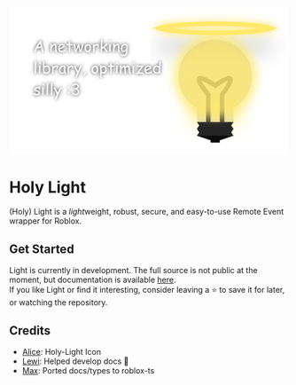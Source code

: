 #

<div align="center">
  <img src="./docs/assets/images/lightbanner.png" class="center" alt="A Networking Library, optimized silly :3">
</div>

# Holy Light

(Holy) Light is a *light*weight, robust, secure, and easy-to-use Remote Event wrapper for Roblox.

## Get Started

Light is currently in development. The full source is not public at the moment, but documentation is available
[here](https://light.ardi.gg/).
<br>If you like Light or find it interesting, consider leaving a ⭐ to save it for later, or watching the repository.

## Credits

- <a href="https://github.com/alicesaidhi/" target="_blank">Alice</a>: Holy-Light Icon
- <a href="https://github.com/lewisakura/" target="_blank">Lewi</a>: Helped develop docs :pray:
- <a href="https://github.com/gurrrrrrett3/" target="_blank">Max</a>: Ported docs/types to roblox-ts
